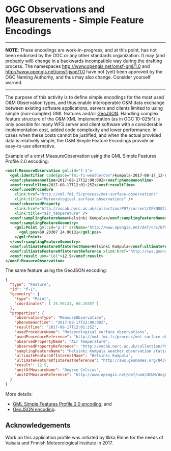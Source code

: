 # OGC Observations and Measurements - Simple Feature Encodings

---

**NOTE**: These encodings are work-in-progress, and at this point, has not been endorsed by the OGC or any other standards organization.
It may (and probably will) change in a backwards incompatible way during the drafting process.
The namespaces http://www.opengis.net/omsf-gml/1.0 and http://www.opengis.net/omsf-json/1.0 have not (yet)
been approved by the OGC Naming Authority, and thus may also change. Consider yourself warned.

---

The purpose of this activity is to define simple encodings for the most used O&M Observation types, and thus
enable interoperable O&M data exchange between existing software applications, servers and clients limited to using simple (non-complex)
GML features and/or [GeoJSON](http://geojson.org/). Handling complex feature structure of the O&M XML Implementation
(as in OGC 10-025r1)  is only possible for many WFS server and client software with a considerable implementation cost,
added code complexity and lower performance. In cases when these costs cannot be justified, and when the actual provided
data is relatively simple, the O&M Simple Feature Encodings provide an easy-to-use alternative.

Example of a omsf:MeasureObservation using the GML Simple Features Profile 2.0 encoding:

```xml
<omsf:MeasureObservation gml:id="f-1">
  <gml:identifier codeSpace="fmi-fi-weatherobs">kumpula-2017-08-17_12-00_air-temp-1</gml:identifier>
  <omsf:phenomenonTime>2017-08-17T12:00:00Z</omsf:phenomenonTime>
  <omsf:resultTime>2017-08-17T12:01:25Z</omsf:resultTime>
  <omsf:usedProcedure
    xlink:href="http://xml.fmi.fi/process/met-surface-observations"
    xlink:title="Meteorological surface observations" />
  <omsf:observedProperty
    xlink:href="http://vocab.nerc.ac.uk/collection/P07/current/CFSN0023/"
    xlink:title="air_temperature" />
  <omsf:samplingFeatureName>Helsinki Kumpula</omsf:samplingFeatureName>
  <omsf:samplingFeatureGeometry>
    <gml:Point gml:id="p-1" srsName="http://www.opengis.net/def/crs/EPSG/0/4258" srsDimension="2">
      <gml:pos>60.20307 24.96131</gml:pos>
    </gml:Point>
  </omsf:samplingFeatureGeometry>
  <omsf:ultimateFeatureOfInterestName>Helsinki Kumpula</omsf:ultimateFeatureOfInterestName>
  <omsf:ultimateFeatureOfInterestReference xlink:href="http://sws.geonames.org/843429/about.rdf"/>
  <omsf:result uom="Cel">12.5</omsf:result>
</omsf:MeasureObservation>
```

The same feature using the GeoJSON encoding:
```json
{
  "type": "Feature",
  "id": "f-1",
  "geometry": {
    "type": "Point",
    "coordinates": [ 24.96131, 60.20307 ]
  },
  "properties": {
    "observationType": "MeasureObservation",
    "phenomenonTime": "2017-08-17T12:00:00Z",
    "resultTime": "2017-08-17T12:01:25Z",
    "usedProcedureName": "Meteorological surface observations",
    "usedProcedureReference": "http://xml.fmi.fi/process/met-surface-observations",
    "observedPropertyName": "Air temperature",
    "observedPropertyReference": "http://vocab.nerc.ac.uk/collection/P07/current/CFSN0023/",
    "samplingFeatureName": "Helsinki Kumpula weather observation station",
    "ultimateFeatureOfInterestName": "Helsinki Kumpula",
    "ultimateFeatureOfInterestReference": "http://sws.geonames.org/843429/about.rdf",
    "result": 12.5,
    "unitOfMeasureName": "Degree Celsius",
    "unitOfMeasureReference": "http://www.opengis.net/def/uom/UCUM/degC"
  }
}
```

More details:

* [GML Simple Features Profile 2.0 encoding](./omsf-gml), and
* [GeoJSON encoding](./omsf-json/).


## Acknowledgements

Work on this application profile was initiated by Ilkka Rinne for the needs of Vaisala and Finnish Meteorological Institute in 2017.
